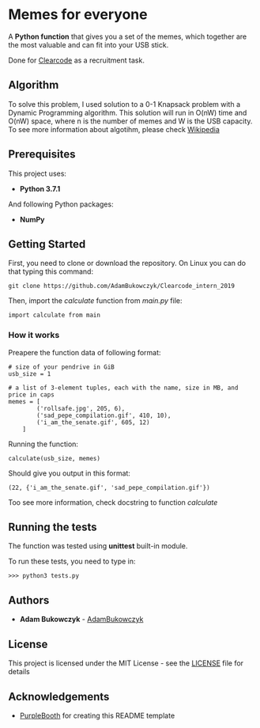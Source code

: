 # Memes for everyone

A **Python function** that gives you a set of the memes, which together are the most valuable and can fit into your USB stick.

Done for [Clearcode](https://clearcode.pl/) as a recruitment task.

## Algorithm

To solve this problem, I used solution to a 0-1 Knapsack problem with a Dynamic Programming algorithm.
This solution will run in O(nW) time and O(nW) space, where n is the number of memes and W is the USB capacity.
To see more information about algotihm, please check [Wikipedia](https://en.wikipedia.org/wiki/Knapsack_problem) 

## Prerequisites

This project uses:
* **Python 3.7.1**

And following Python packages:
* **NumPy**

## Getting Started

First, you need to clone or download the repository. On Linux you can do that typing this command:
```
git clone https://github.com/AdamBukowczyk/Clearcode_intern_2019
```
Then, import the *calculate* function from *main.py* file:
```
import calculate from main
```

### How it works

Preapere the function data of following format:

```
# size of your pendrive in GiB
usb_size = 1

# a list of 3-element tuples, each with the name, size in MB, and price in caps
memes = [
        ('rollsafe.jpg', 205, 6),
        ('sad_pepe_compilation.gif', 410, 10),
        ('i_am_the_senate.gif', 605, 12)
    ]
```

Running the function:

```
calculate(usb_size, memes)
```
Should give you output in this format:
```
(22, {'i_am_the_senate.gif', 'sad_pepe_compilation.gif'})
```
Too see more information, check docstring to function *calculate*

## Running the tests

The function was tested using **unittest** built-in module.

To run these tests, you need to type in:
```
>>> python3 tests.py
```
## Authors

* **Adam Bukowczyk**  - [AdamBukowczyk](https://github.com/AdamBukowczyk)

## License

This project is licensed under the MIT License - see the [LICENSE](LICENSE) file for details

## Acknowledgements

* [PurpleBooth](https://gist.github.com/PurpleBooth) for creating this README template
